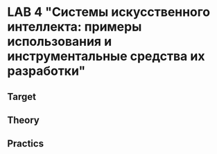# LAB 4 "Системы искусственного интеллекта: примеры использования и инструментальные средства их разработки"

## Target

## Theory

## Practics

